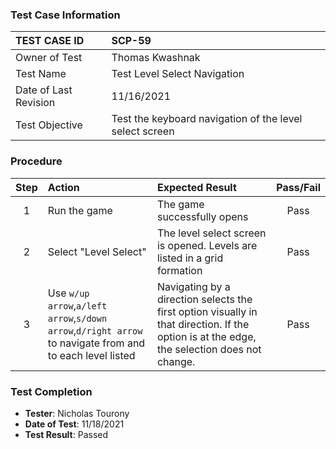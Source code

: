 ### Test Case Information
| TEST CASE ID | SCP-59 |
| :--- | :--- |
| Owner of Test | Thomas Kwashnak |
| Test Name | Test Level Select Navigation |
| Date of Last Revision | 11/16/2021 |
| Test Objective | Test the keyboard navigation of the level select screen |

### Procedure

|Step | Action | Expected Result | Pass/Fail     |
|:---:| :---        |    :----  | :---: |
|1| Run the game| The game successfully opens |Pass|
|2|Select "Level Select"|The level select screen is opened. Levels are listed in a grid formation|Pass|
|3|Use `w/up arrow`,`a/left arrow`,`s/down arrow`,`d/right arrow` to navigate from and to each level listed|Navigating by a direction selects the first option visually in that direction. If the option is at the edge, the selection does not change.|Pass| 

### Test Completion
- **Tester**: Nicholas Tourony
- **Date of Test**: 11/18/2021
- **Test Result**: Passed
